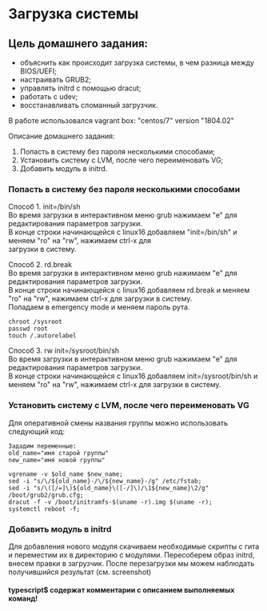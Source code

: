 # Загрузка системы

## Цель домашнего задания:
- объяснить как происходит загрузка системы, в чем разница между BIOS/UEFI;
- настраивать GRUB2;
- управлять initrd с помощью dracut;
- работать с udev;
- восстанавливать сломанный загрузчик.

В работе использовался vagrant box: "centos/7" version "1804.02"

Описание домашнего задания:

1) Попасть в систему без пароля несколькими способами;
2) Установить систему с LVM, после чего переименовать VG;
3) Добавить модуль в initrd.

### Попасть в систему без пароля несколькими способами

Способ 1. init=/bin/sh <br/>
Во время загрузки в интерактивном меню grub нажимаем "e" для редактирования параметров загрузки. <br/>
В конце строки начинающейся с linux16 добавляем "init=/bin/sh" и меняем "ro" на "rw", нажимаем сtrl-x для <br/>
загрузки в систему.

Способ 2. rd.break <br/>
Во время загрузки в интерактивном меню grub нажимаем "e" для редактирования параметров загрузки. <br/>
В конце строки начинающейся с linux16 добавляем rd.break и меняем "ro" на "rw", нажимаем сtrl-x для загрузки в систему. <br/>
Попадаем в emergency mode и меняем пароль рута.  <br/>

```
chroot /sysroot
passwd root
touch /.autorelabel
```

Способ 3. rw init=/sysroot/bin/sh <br/>
Во время загрузки в интерактивном меню grub нажимаем "e" для редактирования параметров загрузки. <br/>
В конце строки начинающейся с linux16 добавляем init=/sysroot/bin/sh и меняем "ro" на "rw", нажимаем сtrl-x для загрузки в систему. <br/>

### Установить систему с LVM, после чего переименовать VG
Для оперативной смены названия группы можно использовать следующий код:    

    Зададим переменные:
    old_name="имя старой группы"
    new_name="имя новой группы" 
    
    vgrename -v $old_name $new_name;
    sed -i "s/\/${old_name}-/\/${new_name}-/g" /etc/fstab;
    sed -i "s/\([/=]\)${old_name}\([-/]\)/\1${new_name}\2/g" /boot/grub2/grub.cfg;
    dracut -f -v /boot/initramfs-$(uname -r).img $(uname -r);
    systemctl reboot -f;
    
### Добавить модуль в initrd
Для добавления нового модуля скачиваем необходимые скрипты с гита и переместим их в директорию с модулями. Пересоберем образ initrd, внесем правки в загрузчик.
После перезагрузки мы можем наблюдать получившийся результат (см. screenshot)

#### typescript$ содержат комментарии с описанием выполняемых команд!
